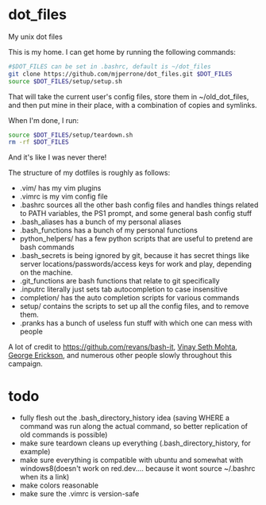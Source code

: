 dot_files
=========

My unix dot files

This is my home. I can get home by running the following commands:

```bash
#$DOT_FILES can be set in .bashrc, default is ~/dot_files
git clone https://github.com/mjperrone/dot_files.git $DOT_FILES
source $DOT_FILES/setup/setup.sh
```

That will take the current user's config files, store them in ~/old_dot_files, and then put mine in their place, with a combination of copies and symlinks.

When I'm done, I run:

```bash
source $DOT_FILES/setup/teardown.sh
rm -rf $DOT_FILES
```
And it's like I was never there! 

The structure of my dotfiles is roughly as follows:

* .vim/ has my vim plugins
* .vimrc is my vim config file
* .bashrc sources all the other bash config files and handles things related to PATH variables, the PS1 prompt, and some general bash config stuff
* .bash_aliases has a bunch of my personal aliases
* .bash_functions has a bunch of my personal functions
* python_helpers/ has a few python scripts that are useful to pretend are bash commands
* .bash_secrets is being ignored by git, because it has secret things like server locations/passwords/access keys for work and play, depending on the machine.
* .git_functions are bash functions that relate to git specifically
* .inputrc literally just sets tab autocompletion to case insensitive
* completion/ has the auto completion scripts for various commands
* setup/ contains the scripts to set up all the config files, and to remove them.
* .pranks has a bunch of useless fun stuff with which one can mess with people


A lot of credit to <https://github.com/revans/bash-it>, <a href=http://www.linkedin.com/in/vinaysethmohta>Vinay Seth Mohta</a>, <a href=https://github.com/GeorgeErickson/dotfiles>George Erickson</a>, and numerous other people slowly throughout this campaign.


todo
=========
* fully flesh out the .bash_directory_history idea (saving WHERE a command was run along the actual command, so better replication of old commands is possible)
* make sure teardown cleans up everything (.bash_directory_history, for example)
* make sure everything is compatible with ubuntu and somewhat with windows8(doesn't work on red.dev.... because it wont source ~/.bashrc when its a link)
* make colors reasonable
* make sure the .vimrc is version-safe
